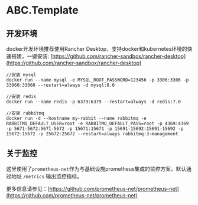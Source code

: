 # ABC.Template

## 开发环境

docker开发环境推荐使用Rancher Desktop，支持docker和kubernetes环境的快速搭建，一键安装: [https://github.com/rancher-sandbox/rancher-desktop](https://github.com/rancher-sandbox/rancher-desktop)

``` shell
//安装 mysql
docker run --name mysql -e MYSQL_ROOT_PASSWORD=123456 -p 3306:3306 -p 33060:33060 --restart=always -d mysql:8.0

//安装 redis
docker run --name redis -p 6379:6379 --restart=always -d redis:7.0

//安装 rabbitmq
docker run -d --hostname my-rabbit --name rabbitmq -e RABBITMQ_DEFAULT_USER=root -e RABBITMQ_DEFAULT_PASS=root -p 4369:4369 -p 5671-5672:5671-5672 -p 15671:15671 -p 15691-15692:15691-15692 -p 15672:15672 -p 25672:25672 --restart=always rabbitmq:3-management
```

## 关于监控

这里使用了`prometheus-net`作为与基础设施prometheus集成的监控方案，默认通过地址 `/metrics` 输出监控指标。

更多信息请参见：[https://github.com/prometheus-net/prometheus-net](https://github.com/prometheus-net/prometheus-net)
